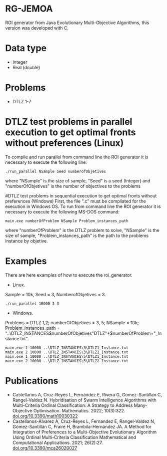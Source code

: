 # RG-JEMOA
ROI generator from Java Evolutionary Multi-Objective Algorithms, this version was developed with C.
# Data type
   * Integer
   * Real (double)
# Problems
  *  DTLZ 1-7
# DTLZ test problems in parallel execution to get optimal fronts without preferences (Linux)
To compile and run parallel from command line the ROI generator it is necessary to execute the following line:
```
./run_parallel NSample Seed numberofObjetives
```
where "NSample" is the size of sample, "Seed" is a seed (Integer) and "numberOfObjetives" is the number of objectives to the problems

#DTLZ test problems in sequential execution to get optimal fronts without preferences (Windows)
First, the file ".c" must be compilated for the execution in Windows OS.
To  run from command line the ROI generator it is necessary to execute the following MS-DOS command:
```
main.exe numberOfProblem NSample Problem_instances_path
```
where "numberOfProblem" is the DTLZ problem to solve, "NSample" is the size of sample, "Problem_instances_path" is the path to the problems instance by objetive.

# Examples
There are here examples of how to execute the roi_generator.  
*  Linux.

Sample = 10k,
Seed = 3,
NumberofObjetives = 3.
```
./run_parallel 10000 3 3
```

*  Windows.

Problems =  DTLZ 1,2;
numberOfObjetives = 3, 5;
NSample = 10k;
Problem_instances_path = "..\DTLZ_INSTANCES\$numberOfObjetives\"DTLZ"+$numberOfProblem+"_Instance.txt".
```
main.exe 1 10000 ..\DTLZ_INSTANCES\3\DTLZ1_Instance.txt
main.exe 2 10000 ..\DTLZ_INSTANCES\3\DTLZ2_Instance.txt
main.exe 1 10000 ..\DTLZ_INSTANCES\5\DTLZ1_Instance.txt
main.exe 2 10000 ..\DTLZ_INSTANCES\5\DTLZ2_Instance.txt
```

# Publications
* Castellanos A, Cruz-Reyes L, Fernández E, Rivera G, Gomez-Santillan C, Rangel-Valdez N. Hybridisation of Swarm Intelligence Algorithms with Multi-Criteria Ordinal Classification: A Strategy to Address Many-Objective Optimisation. Mathematics. 2022; 10(3):322. <a href="https://doi.org/10.3390/math10030322" target="_blank">doi.org/10.3390/math10030322 </a>
* Castellanos-Alvarez A, Cruz-Reyes L, Fernandez E, Rangel-Valdez N, Gómez-Santillán C, Fraire H, Brambila-Hernández JA. A Method for Integration of Preferences to a Multi-Objective Evolutionary Algorithm Using Ordinal Multi-Criteria Classification Mathematical and Computational Applications. 2021; 26(2):27. <a href="https://doi.org/10.3390/mca26020027" target="_blank">doi.org/10.3390/mca26020027</a>
